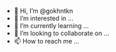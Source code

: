 - 👋 Hi, I’m @gokhntkn
- 👀 I’m interested in ...
- 🌱 I’m currently learning ...
- 💞️ I’m looking to collaborate on ...
- 📫 How to reach me ...

<!---
gokhntkn/gokhntkn is a ✨ special ✨ repository because its `README.md` (this file) appears on your GitHub profile.
You can click the Preview link to take a look at your changes.
--->

